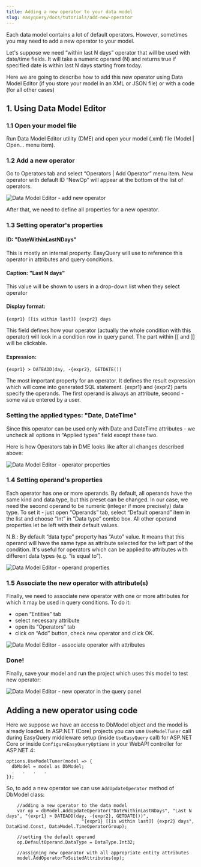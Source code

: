 ```yaml
---
title: Adding a new operator to your data model
slug: easyquery/docs/tutorials/add-new-operator
---
```



Each data model contains a lot of default operators. However, sometimes you may need to add a new operator to your model.

Let's suppose we need “within last N days” operator that will be used with date/time fields. It will take a numeric operand (N) and returns true if specified date is within last N days starting from today.

Here we are going to describe how to add this new operator using Data Model Editor (if you store your model in an XML or JSON file) or with a code (for all other cases)

## 1. Using Data Model Editor


### 1.1 Open your model file

Run Data Model Editor utility (DME) and open your model (.xml) file (Model | Open… menu item).

### 1.2 Add a new operator

Go to Operators tab and select “Operators | Add Operator” menu item. New operator with default ID “NewOp” will appear at the bottom of the list of operators. 

![Data Model Editor - add new operator](/easyquery/docs/images/dm-new-operator-01.png)

After that, we need to define all properties for a new operator.

### 1.3 Setting operator's properties

#### ID: "DateWithinLastNDays"

This is mostly an internal property. EasyQuery will use to reference this operator in attributes and query conditions.

#### Caption: "Last N days"

This value will be shown to users in a drop-down list when they select operator

#### Display format: 

```
{expr1} [[is within last]] {expr2} days
```

This field defines how your operator (actually the whole condition with this operator) will look in a condition row in query panel. The part within [[ and ]] will be clickable.

#### Expression: 

```
{expr1} > DATEADD(day, -{expr2}, GETDATE())
```

The most important property for an operator. It defines the result expression which will come into generated SQL statement. {expr1} and {expr2} parts specify the operands. The first operand is always an attribute, second - some value entered by a user.

### Setting the applied types: "Date, DateTime"

Since this operator can be used only with Date and DateTime attributes - we uncheck all options in “Applied types” field except these two.

Here is how Operators tab in DME looks like after all changes described above: 

![Data Model Editor - operator properties](/easyquery/docs/images/dm-new-operator-02.png)

### 1.4 Setting operand's properties

Each operator has one or more operands. By default, all operands have the same kind and data type, but this preset can be changed. In our case, we need the second operand to be numeric (integer if more precisely) data type. To set it - just open “Operands” tab, select “Default operand” item in the list and choose “Int” in “Data type” combo box. All other operand properties let be left with their default values.

N.B.: By default “data type” property has “Auto” value. It means that this operand will have the same type as attribute selected for the left part of the condition. It's useful for operators which can be applied to attributes with different data types (e.g. “is equal to”). 

![Data Model Editor - operand properties](/easyquery/docs/images/dm-new-operator-03.png)

### 1.5 Associate the new operator with attribute(s)

Finally, we need to associate new operator with one or more attributes for which it may be used in query conditions. To do it:

* open “Entities” tab
* select necessary attribute
* open its “Operators” tab
* click on “Add” button, check new operator and click OK.

![Data Model Editor - associate operator with attributes](/easyquery/docs/images/dm-new-operator-04.png)

### Done!

Finally, save your model and run the project which uses this model to test new operator: 

![Data Model Editor - new operator in the query panel](/easyquery/docs/images/dm-new-operator-05.png)



## Adding a new operator using code

Here we suppose we have an access to DbModel object and the model is already loaded. In ASP.NET (Core) projects you  can use `UseModelTuner` call during EasyQuery middleware setup (inside `UseEasyQuery` call) for ASP.NET Core or inside `ConfigureEasyQueryOptions` in your WebAPI controller for ASP.NET 4:


```
options.UseModelTuner(model => {
  dbModel = model as DbModel;
  .   .   .   .
});
```


So, to add a new operator we can use `AddUpdateOperator` method of DbModel class:


```
    //adding a new operator to the data model
    var op = dbModel.AddUpdateOperator("DateWithinLastNDays", "Last N days", "{expr1} > DATEADD(day, -{expr2}, GETDATE())",
                            "{expr1} [[is within last]] {expr2} days", DataKind.Const, DataModel.TimeOperatorGroup);
							
	//setting the default operand						
    op.DefaultOperand.DataType = DataType.Int32;
	
    //assigning new opearator with all appropriate entity attributes
    model.AddOperatorToSuitedAttributes(op);
```